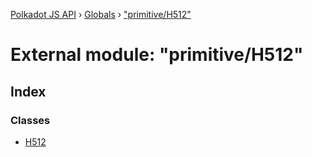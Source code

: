 [Polkadot JS API](../README.md) › [Globals](../globals.md) › ["primitive/H512"](_primitive_h512_.md)

# External module: "primitive/H512"

## Index

### Classes

* [H512](../classes/_primitive_h512_.h512.md)
